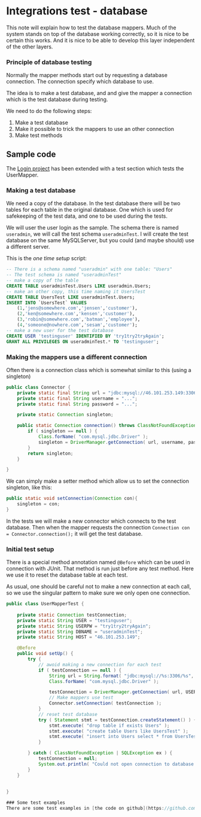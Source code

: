 # Integrations test - database
This note will explain how to test the database mappers. Much of the system stands on top of the database working correctly, so it is nice to be certain this works. And it is nice to be able to develop this layer independent of the other layers.

### Principle of database testing
Normally the mapper methods start out by requesting a database connection. The connection specify which database to use.

The idea is to make a test database, and and give the mapper a connection which is the test database during testing. 

We need to do the following steps:
1. Make a test database
2. Make it possible to trick the mappers to use an other connection
3. Make test methods

## Sample code
The [Login project](https://github.com/DAT2Sem2017E/Modul3LogInSample) has been extended with a test section which tests the UserMapper.

### Making a test database
We need a copy of the database. In the test database there will be two tables for each table in the original database. One which is used for safekeeping of the test data, and one to be used during the tests.

We will user the user login as the sample. The schema there is named `useradmin`, we will call the test schema `useradminTest`. I will create the test database on the same MySQLServer, but you could (and maybe should) use a different server.

This is the *one time setup* script:

```sql
-- There is a schema named "useradmin" with one table: "Users"
-- The test schema is named "useradminTest"
-- make a copy of the table
CREATE TABLE useradminTest.Users LIKE useradmin.Users;
-- make an other copy, this time naming it UsersTest
CREATE TABLE UsersTest LIKE useradminTest.Users;
INSERT INTO `UsersTest` VALUES 
    (1,'jens@somewhere.com','jensen','customer'),
    (2,'ken@somewhere.com','kensen','customer'),
    (3,'robin@somewhere.com','batman','employee'),
    (4,'someone@nowhere.com','sesam','customer');
-- make a new user for the test database
CREATE USER 'testinguser' IDENTIFIED BY 'try1try2tryAgain';
GRANT ALL PRIVILEGES ON useradminTest.* TO 'testinguser';
```

### Making the mappers use a different connection
Often there is a connection class which is somewhat similar to this (using a singleton)

```java
public class Connector {
    private static final String url = "jdbc:mysql://46.101.253.149:3306/useradmin";
    private static final String username = "...";
    private static final String password = "...";

    private static Connection singleton;

    public static Connection connection() throws ClassNotFoundException, SQLException  {
        if ( singleton == null ) {
            Class.forName( "com.mysql.jdbc.Driver" );
            singleton = DriverManager.getConnection( url, username, password );
        }
        return singleton;
    }

}
```

We can simply make a setter method which allow us to set the connection singleton, like this:

```java
public static void setConnection(Connection con){
	singleton = con;
}
```

In the tests we will make a new connector which connects to the test database. 
Then when the mapper requests the connection `Connection con = Connector.connection();` it will get the test database.

### Initial test setup
There is a special method annotation named `@Before` which can be used in connection with JUnit. That method is run just before any test method. Here we use it to reset the database table at each test.

As usual, one should be careful not to make a new connection at each call, so we use the singular pattern to make sure we only open one connection.

```java
public class UserMapperTest {
    
	private static Connection testConnection;
   	private static String USER = "testinguser";
	private static String USERPW = "try1try2tryAgain";
	private static String DBNAME = "useradminTest";
	private static String HOST = "46.101.253.149";

    @Before
    public void setUp() {
        try {
            // awoid making a new connection for each test
            if ( testConnection == null ) {
                String url = String.format( "jdbc:mysql://%s:3306/%s", HOST, DBNAME );
                Class.forName( "com.mysql.jdbc.Driver" );

                testConnection = DriverManager.getConnection( url, USER, USERPW );
                // Make mappers use test 
                Connector.setConnection( testConnection );
            }
            // reset test database
            try ( Statement stmt = testConnection.createStatement() ) {
                stmt.execute( "drop table if exists Users" );
                stmt.execute( "create table Users like UsersTest" );
                stmt.execute( "insert into Users select * from UsersTest" );
            }

        } catch ( ClassNotFoundException | SQLException ex ) {
            testConnection = null;
            System.out.println( "Could not open connection to database: " + ex.getMessage() );
        }
    }    
     
    
}

### Some test examples
There are some test examples in [the code on github](https://github.com/DAT2Sem2017E/Modul3LogInSample).
